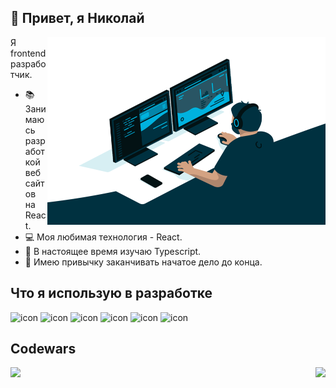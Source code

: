 ## 👋 Привет, я Николай

<img align="right" alt="GIF" src="https://raw.githubusercontent.com/Ferenandios/Ferenandios/main/code.gif" width="445" height="300" />

Я frontend разработчик. 

- 📚 Занимаюсь разработкой веб сайтов на React.
- 💻 Моя любимая технология - React.
- 🌱 В настоящее время изучаю Typescript.
- 🎨 Имею привычку заканчивать начатое дело до конца.

## Что я использую в разработке

![icon](https://img.icons8.com/?size=32&id=20909&format=png)
![icon](https://img.icons8.com/?size=32&id=21278&format=png)
![icon](https://img.icons8.com/?size=32&id=108784&format=png)
![icon](https://img.icons8.com/?size=32&id=uJM6fQYqDaZK&format=png)
![icon](https://img.icons8.com/?size=32&id=NfbyHexzVEDk&format=png)
![icon](https://img.icons8.com/?size=32&id=jD-fJzVguBmw&format=png)
## Codewars
<div>
  <img align="left" src='https://www.codewars.com/users/Ferenandios/badges/large' />
  <a href="https://kolyanv.t.me"><img align="right" src='https://img.shields.io/badge/Telegram-2CA5E0?style=for-the-badge&logo=telegram&logoColor=white' height="40" /></a>
</div>
